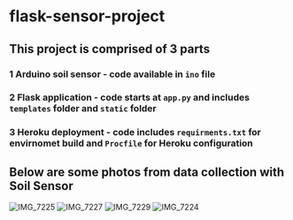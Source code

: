 # flask-sensor-project
## This project is comprised of 3 parts
### 1 Arduino soil sensor - code available in `ino` file
### 2 Flask application - code starts at `app.py` and includes `templates` folder and `static` folder
### 3 Heroku deployment - code includes `requirments.txt` for envirnomet build and `Procfile` for Heroku configuration

## Below are some photos from data collection with Soil Sensor

![IMG_7225](https://github.com/alinafarmanova/flask-sensor-project/assets/98233838/716368f1-a8c3-447a-bfb6-efc3b297b1bc)
![IMG_7227](https://github.com/alinafarmanova/flask-sensor-project/assets/98233838/450c3c94-dcb4-4406-867a-ea6f41fee691)
![IMG_7229](https://github.com/alinafarmanova/flask-sensor-project/assets/98233838/e9ac2fb8-0e84-447e-8421-428f5d67a7fe)
![IMG_7224](https://github.com/alinafarmanova/flask-sensor-project/assets/98233838/8ca48ed9-a922-4202-9ac0-dfffe90fb99e)
